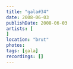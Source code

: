 ```yaml
---
title: "gala#34"
date: 2008-06-03
publishDate: 2008-06-03
artists: [
]
location: "brut"
photos:
tags: [gala]
recordings: []
---
```


